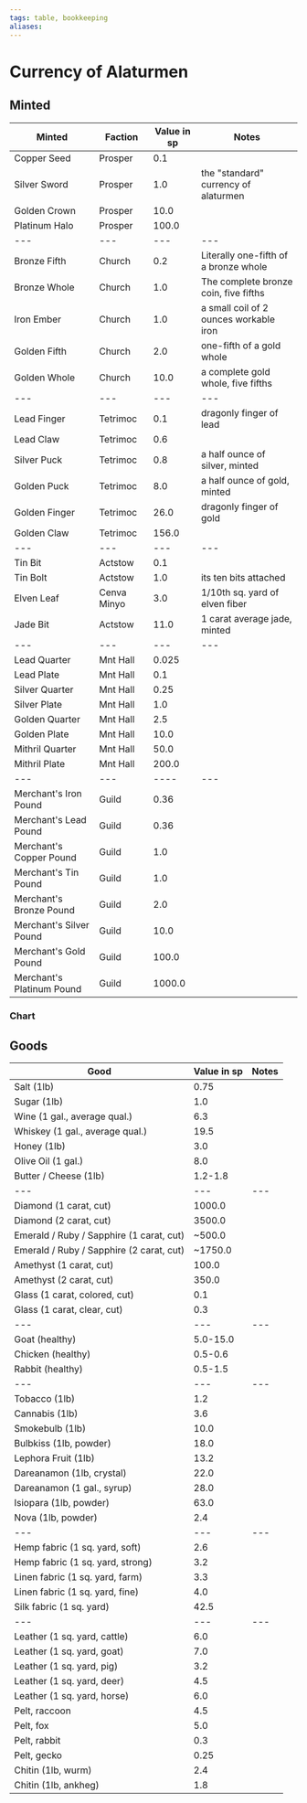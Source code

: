 ```yaml
---
tags: table, bookkeeping
aliases:
---
```

# Currency of Alaturmen
## Minted
Minted | Faction | Value in sp | Notes
--- | --- | --- | ---
Copper Seed | Prosper | 0.1
Silver Sword | Prosper | 1.0 | the "standard" currency of alaturmen
Golden Crown | Prosper | 10.0
Platinum Halo | Prosper | 100.0
--- | --- | --- | ---
Bronze Fifth | Church | 0.2 | Literally one-fifth of a bronze whole
Bronze Whole | Church | 1.0 | The complete bronze coin, five fifths
Iron Ember | Church | 1.0 | a small coil of 2 ounces workable iron 
Golden Fifth | Church | 2.0 | one-fifth of a gold whole
Golden Whole | Church | 10.0 | a complete gold whole, five fifths
--- | --- | --- | ---
Lead Finger | Tetrimoc | 0.1 | dragonly finger of lead
Lead Claw | Tetrimoc | 0.6
Silver Puck | Tetrimoc | 0.8 | a half ounce of silver, minted
Golden Puck | Tetrimoc | 8.0 | a half ounce of gold, minted
Golden Finger | Tetrimoc | 26.0 | dragonly finger of gold
Golden Claw | Tetrimoc | 156.0
--- | --- | --- | ---
Tin Bit | Actstow | 0.1
Tin Bolt | Actstow | 1.0 | its ten bits attached
Elven Leaf | Cenva Minyo | 3.0 | 1/10th sq. yard of elven fiber
Jade Bit | Actstow | 11.0 | 1 carat average jade, minted
--- | --- | --- | ---
Lead Quarter | Mnt Hall | 0.025
Lead Plate | Mnt Hall | 0.1
Silver Quarter | Mnt Hall | 0.25
Silver Plate | Mnt Hall | 1.0
Golden Quarter | Mnt Hall | 2.5
Golden Plate | Mnt Hall | 10.0
Mithril Quarter | Mnt Hall | 50.0
Mithril Plate | Mnt Hall | 200.0
--- | --- | ---- | ---
Merchant's Iron Pound | Guild | 0.36
Merchant's Lead Pound | Guild | 0.36
Merchant's Copper Pound | Guild | 1.0
Merchant's Tin Pound | Guild | 1.0
Merchant's Bronze Pound | Guild | 2.0
Merchant's Silver Pound | Guild | 10.0
Merchant's Gold Pound | Guild | 100.0
Merchant's Platinum Pound | Guild | 1000.0

### Chart


## Goods
Good | Value in sp | Notes
--- | --- | --- 
Salt (1lb) | 0.75
Sugar (1lb) | 1.0
Wine (1 gal., average qual.) | 6.3
Whiskey (1 gal., average qual.) | 19.5
Honey (1lb) | 3.0
Olive Oil (1 gal.) | 8.0
Butter / Cheese (1lb) | 1.2-1.8
--- | --- | --- 
Diamond (1 carat, cut) | 1000.0
Diamond (2 carat, cut) | 3500.0
Emerald / Ruby / Sapphire (1 carat, cut) | ~500.0
Emerald / Ruby / Sapphire (2 carat, cut) | ~1750.0
Amethyst (1 carat, cut) | 100.0
Amethyst (2 carat, cut) | 350.0
Glass (1 carat, colored, cut) | 0.1
Glass (1 carat, clear, cut) | 0.3
--- | --- | --- 
Goat (healthy) | 5.0-15.0
Chicken (healthy) | 0.5-0.6
Rabbit (healthy) | 0.5-1.5
--- | --- | --- 
Tobacco (1lb) | 1.2
Cannabis (1lb) | 3.6
Smokebulb (1lb) | 10.0
Bulbkiss (1lb, powder) | 18.0
Lephora Fruit (1lb) | 13.2
Dareanamon (1lb, crystal) | 22.0
Dareanamon (1 gal., syrup) | 28.0
Isiopara (1lb, powder) | 63.0
Nova (1lb, powder) | 2.4
--- | --- | --- 
Hemp fabric (1 sq. yard, soft) | 2.6
Hemp fabric (1 sq. yard, strong) | 3.2
Linen fabric (1 sq. yard, farm) | 3.3
Linen fabric (1 sq. yard, fine) | 4.0
Silk fabric (1 sq. yard) | 42.5
--- | --- | --- 
Leather (1 sq. yard, cattle) | 6.0
Leather (1 sq. yard, goat) | 7.0
Leather (1 sq. yard, pig) | 3.2
Leather (1 sq. yard, deer) | 4.5
Leather (1 sq. yard, horse) | 6.0
Pelt, raccoon | 4.5
Pelt, fox | 5.0
Pelt, rabbit | 0.3
Pelt, gecko | 0.25
Chitin (1lb, wurm) | 2.4
Chitin (1lb, ankheg) | 1.8


